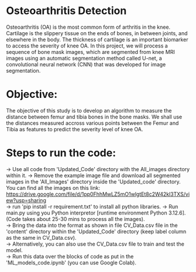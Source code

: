 # Osteoarthritis Detection
Osteoarthritis (OA) is the most common form of arthritis in the knee. Cartilage is the slippery tissue on the ends of bones, in between joints, and elsewhere in the body. The thickness of cartilage is an important biomarker to access the severity of knee OA. In this project, we will process a sequence of bone mask images, which are segmented from knee MRI images using an automatic segmentation method called U-net, a convolutional neural network (CNN) that was developed for image segmentation.

# Objective:
The objective of this study is to develop an algorithm to measure the distance between femur and tibia bones in the bone masks. We shall use the distances measured accross various points between the Femur and Tibia as features to predict the severity level of knee OA.

# Steps to run the code:
-> Use all code from 'Updated_Code' directory with the All_images directory within it.
-> Remove the example image file and download all segmented images in the 'All_Images' directory inside the 'Updated_code' directory. You can find all the images on this link: https://drive.google.com/file/d/1pp0FhhMwLZ5mO1wlgtEt8c2W42kl3TXS/view?usp=sharing   
-> run 'pip install -r requirement.txt' to install all python libraries.
-> Run main.py using you Python interpretor [runtime environment Python 3.12.6]. (Code takes about 25-30 mins to process all the images).   
-> Bring the data into the format as shown in file CV_Data.csv file in the 'content' directory within the 'Updated_Code' directory (keep label column as the same in CV_Data.csv).  
-> Alternatively, you can also use the CV_Data.csv file to train and test the model.  
-> Run this data over the blocks of code as put in the 'ML_models_code.ipynb' (you can use Google Colab).


